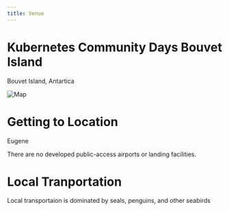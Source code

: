 ```yaml
---
title: Venue
---
```

# Kubernetes Community Days Bouvet Island 
Bouvet Island, Antartica

![Map](/img/maps/251px-Bouvet_Island-CIA_WFB_Map.png)

# Getting to Location
Eugene 

There are no developed public-access airports or landing facilities.

# Local Tranportation
Local transportaion is dominated by seals, penguins, and other seabirds 
